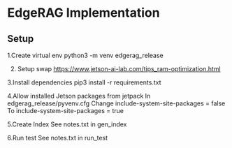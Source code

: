 # EdgeRAG Implementation

## Setup
1.Create virtual env
python3 -m venv edgerag_release

2. Setup swap
https://www.jetson-ai-lab.com/tips_ram-optimization.html

3.Install dependencies
pip3 install -r requirements.txt

4.Allow installed Jetson packages from jetpack
In edgerag_release/pyvenv.cfg
Change include-system-site-packages = false
To include-system-site-packages = true

5.Create Index
See notes.txt in gen_index

6.Run test
See notes.txt in run_test
